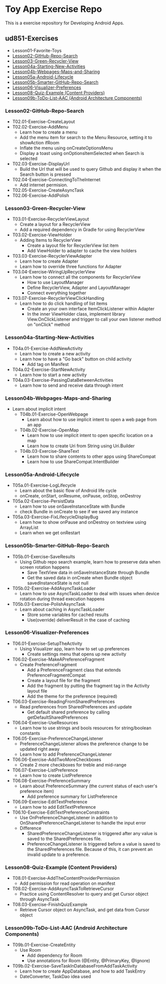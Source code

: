 # Toy App Exercise Repo

This is a exercise repository for Developing Android Apps.

## ud851-Exercises
  - Lesson01-Favorite-Toys
  - [Lesson02-GitHub-Repo-Search](#Lesson02-GitHub-Repo-Search)
  - [Lesson03-Green-Recycler-View](#Lesson03-Green-Recycler-View)
  - [Lesson04a-Starting-New-Activities](#Lesson04a-Starting-New-Activities)
  - [Lesson04b-Webpages-Maps-and-Sharing](#Lesson04b-Webpages-Maps-and-Sharing)
  - [Lesson05a-Android-Lifecycle](#Lesson05a-Android-Lifecycle)
  - [Lesson05b-Smarter-GitHub-Repo-Search](#Lesson05b-Smarter-GitHub-Repo-Search)
  - [Lesson06-Visualizer-Preferences](#Lesson06-Visualizer-Preferences)
  - [Lesson08-Quiz-Example (Content Providers)](#Lesson08-Quiz-Example (Content Providers))
  - [Lesson09b-ToDo-List-AAC (Android Architecture Components)](#Lesson09b-ToDo-List-AAC (Android Architecture Components))

### Lesson02-GitHub-Repo-Search
- T02.01-Exercise-CreateLayout
- T02.02-Exercise-AddMenu
  - Learn how to create a menu
  - Add the menu item for search to the Menu Resource, setting it to showAction ifRoom
  - Inflate the menu using onCreateOptionsMenu
  - Display a toast using onOptionsItemSelected when Search is selected
- T02.03-Exercise-DisplayUrl
  - Build the Url that will be used to query Github and display it when the Search button is pressed
- T02.04-Exercise-ConnectingToTheInternet
  - Add internet permision.
- T02.05-Exercise-CreateAsyncTask
- T02.06-Exercise-AddPolish

### Lesson03-Green-Recycler-View
- T03.01-Exercise-RecyclerViewLayout
  - Create a layout for a RecyclerView
  - Add a required dependency in Gradle for using RecyclerView
- T03.02-Exercise-ViewHolder
  - Adding Items to RecyclerView
    - Create a layout file for RecyclerView list item
    - Add ViewHolder to adapter to cache the view holders
- T03.03-Exercise-RecyclerViewAdapter
  - Learn how to create Adapter
  - Learn how to override three functions for Adapter
- T03.04-Exercise-WiringUpRecyclerView
  - Learn how to connect all the components for RecyclerView
    - How to use LayoutManager
    - Define RecyclerView, Adapter and LayoutManager
    - Connect everything together
- T03.07-Exercise-RecyclerViewClickHandling
  - Learn how to do click handling of list items
    - Create an your own interface ItemClickListener within Adapter
    - In the inner ViewHolder class, implement library View.OnClickListener and trigger to call your own listener method on "onClick" method

### Lesson04a-Starting-New-Activities
  - T04a.01-Exercise-AddNewActivity
    - Learn how to create a new activity 
    - Learn how to have a "Go back" button on child activity
      - Add <meta-data> tag on Manifest
  - T04a.02-Exercise-StartNewActivity
    - Learn how to start a new activity
  - T04a.03-Exercise-PassingDataBetweenActivities
    - Learn how to send and receive data through intent

### Lesson04b-Webpages-Maps-and-Sharing
  - Learn about implicit intent
    - T04b.01-Exercise-OpenWebpage
      - Learn about how to use implicit intent to open a web page from an app
    - T04b.02-Exercise-OpenMap
      - Learn how to use implicit intent to open specific location on a map
      - Learn how to create Uri from String using Uri.Builder
    - T04b.03-Exercise-ShareText
      - Learn how to share contents to other apps using ShareCompat
      - Learn how to use ShareCompat.IntentBuilder

### Lesson05a-Android-Lifecycle
  - T05a.01-Exercise-LogLifecycle
    - Learn about the basic flow of Android life cycle
    - onCreate, onStart, onResume, onPause, onStop, onDestroy
  - T05a.02-Exercise-PersistData
    - Learn how to use onSaveInstanceState with Bundle
    - check Bundle in onCreate to see if we saved any instance
  - T05a.03-Exercise-FixLifecycleDisplayBug
    - Learn how to show onPause and onDestroy on textview using ArrayList
    - Learn when we get onRestart

### Lesson05b-Smarter-GitHub-Repo-Search
  - T05b.01-Exercise-SaveResults
    - Using Github repo search example, learn how to preserve data when screen rotation happens
      - Save TextView data in onSaveInstanceState through Bundle
      - Get the saved data in onCreate when Bundle object savedInstanceState is not null
  - T05b.02-Exercise-AddAsyncTaskLoader
    - Learn how to use AsyncTaskLoader to deal with issues when device rotation during thread execution happens
  - T05b.03-Exercise-PolishAsyncTask
    - Learn about caching in AsyncTaskLoader
      - Store some variables for cached results
      - Use(override) deliverResult in the case of caching

### Lesson06-Visualizer-Preferences
  - T06.01-Exercise-SetupTheActivity
    - Using Visualizer app, learn how to set up preferences
      - Create settings menu that opens up new activity
  - T06.02-Exercise-MakeAPreferenceFragment
    - Create PreferenceFragment 
      - Add a PreferenceFragment class that extends PreferenceFragmentCompat
      - Create a layout file for the fragment
      - Add the fragment by putting the fragment tag in the Activity layout file
      - Add the theme for the preference (required)
  - T06.03-Exercise-ReadingFromSharedPreferences
    - Read preferences from SharedPreferences and update
      - Get default shared preference by calling getDefaultSharedPreferences
  - T06.04-Exercise-UseResources
    - Learn how to use strings and bools resources for string/boolean constants 
  - T06.05-Exercise-PreferenceChangeListener
    - PreferenceChangeListener allows the preference change to be updated right away
    - Learn how to add PreferenceChangeListener
  - T06.06-Exercise-AddTwoMoreCheckboxes
    - Create 2 more checkboxes for treble and mid-range
  - T06.07-Exercise-ListPreference
    - Learn how to create ListPreference
  - T06.08-Exercise-PreferenceSummary
    - Learn about PreferenceSummary (the current status of each user's preference item)
      - Add preference summary for ListPreference
  - T06.09-Exercise-EditTextPreference
    - Learn how to add EditTextPreference
  - T06.10-Exercise-EditTextPreferenceConstraints
    - Use OnPreferenceChangeListener in addition to OnSharedPreferenceChangeListener to handle the input error
    - Difference
      - SharedPreferenceChangeListener is triggered after any value is saved to the SharedPreferences file.
      - PreferenceChangeListener is triggered before a value is saved to the SharedPreferences file. Because of this, it can prevent an invalid update to a preference.  

### Lesson08-Quiz-Example (Content Providers)
  - T08.01-Exercise-AddTheContentProviderPermission
    - Add permission for read operation on manifest
  - T08.02-Exercise-AddAsyncTaskToRetrieveCursor
    - Practice using ContentResolver to query and get Cursor object through AsyncTask
  - T08.03-Exercise-FinishQuizExample
    - Retrieve Cursor object on AsyncTask, and get data from Cursor object 

### Lesson09b-ToDo-List-AAC (Android Architecture Components)
  - T09b.01-Exercise-CreateEntity
    - Use Room
      - Add dependency for Room
      - Use annotations for Room (@Entity, @PrimaryKey, @Ignore)
  - T09b.02-Exercise-SaveTaskInDatabaseFromAddTaskActivity
    - Learn how to create AppDatabase, and how to add TaskEntry
    - DateConverter, TaskDao idea used



